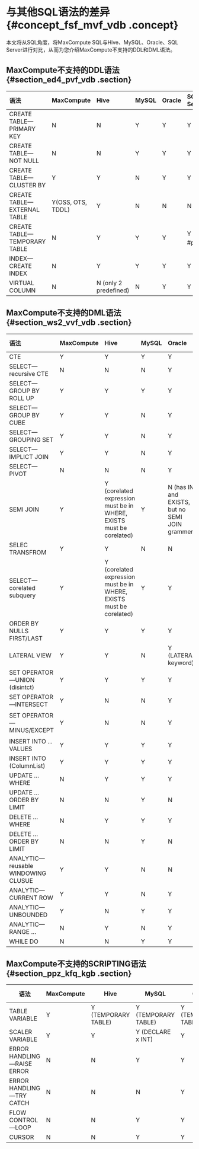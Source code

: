 # 与其他SQL语法的差异 {#concept_fsf_mvf_vdb .concept}

本文将从SQL角度，将MaxCompute SQL与Hive、MySQL、Oracle、SQL Server进行对比，从而为您介绍MaxCompute不支持的DDL和DML语法。

## MaxCompute不支持的DDL语法 {#section_ed4_pvf_vdb .section}

|语法|MaxCompute|Hive|MySQL|Oracle|SQL Server|
|:-|:---------|:---|:----|:-----|:---------|
|CREATE TABLE—PRIMARY KEY|N|N|Y|Y|Y|
|CREATE TABLE—NOT NULL|N|N|Y|Y|Y|
|CREATE TABLE—CLUSTER BY|Y|Y|N|Y|Y|
|CREATE TABLE—EXTERNAL TABLE|Y\(OSS, OTS, TDDL\)|Y|N|N|N|
|CREATE TABLE—TEMPORARY TABLE|N|Y|Y|Y|Y （with \#prefix）|
|INDEX—CREATE INDEX|N|Y|Y|Y|Y|
|VIRTUAL COLUMN|N|N \(only 2 predefined\)|N|Y|Y|

## MaxCompute不支持的DML语法 {#section_ws2_vvf_vdb .section}

|语法|MaxCompute|Hive|MySQL|Oracle|SQL Server|
|:-|:---------|:---|:----|:-----|:---------|
|CTE|Y|Y|Y|Y|Y|
|SELECT—recursive CTE|N|N|N|Y|Y|
|SELECT—GROUP BY ROLL UP|Y|Y|Y|Y|Y|
|SELECT—GROUP BY CUBE|Y|Y|N|Y|Y|
|SELECT—GROUPING SET|Y|Y|N|Y|Y|
|SELECT—IMPLICT JOIN|Y|Y|N|Y|Y|
|SELECT—PIVOT|N|N|N|Y|Y|
|SEMI JOIN|Y|Y \(corelated expression must be in WHERE, EXISTS must be corelated\)|Y|N \(has IN and EXISTS, but no SEMI JOIN grammer\)|N \(has IN and EXISTS, but no SEMI JOIN grammer\)|
|SELEC TRANSFROM|Y|Y|N|N|N|
|SELECT—corelated subquery|Y|Y \(corelated expression must be in WHERE, EXISTS must be corelated\)|Y|Y|Y|
|ORDER BY NULLS FIRST/LAST|Y|Y|Y|Y|Y|
|LATERAL VIEW|Y|Y|N|Y \(LATERAL keyword\)|Y \(CROSS APPLY keyword\)|
|SET OPERATOR—UNION \(disintct\)|Y|Y|Y|Y|Y|
|SET OPERATOR—INTERSECT|Y|N|N|Y|Y|
|SET OPERATOR—MINUS/EXCEPT|Y|N|N|Y|Y（keyword EXCEPT）|
|INSERT INTO ... VALUES|Y|Y|Y|Y|Y|
|INSERT INTO \(ColumnList\)|Y|Y|Y|Y|Y|
|UPDATE … WHERE|N|Y|Y|Y|Y|
|UPDATE … ORDER BY LIMIT|N|N|Y|N|Y|
|DELETE … WHERE|N|Y|Y|Y|Y|
|DELETE … ORDER BY LIMIT|N|N|Y|N|N|
|ANALYTIC—reusable WINDOWING CLUSUE|Y|Y|N|N|N \(can implement with join\)|
|ANALYTIC—CURRENT ROW|Y|Y|N|Y|Y|
|ANALYTIC—UNBOUNDED|Y|N|Y|Y|Y|
|ANALYTIC—RANGE …|N|Y|N|Y|Y|
|WHILE DO|N|N|Y|Y|Y|

## MaxCompute不支持的SCRIPTING语法 {#section_ppz_kfq_kgb .section}

|语法|MaxCompute|Hive|MySQL|Oracle|SQL Server|
|--|----------|----|-----|------|----------|
|TABLE VARIABLE|Y|Y \(TEMPORARY TABLE\)|Y \(TEMPORARY TABLE\)|Y \(TEMPLORARY TABLE\)|Y|
|SCALER VARIABLE|Y|Y|Y \(DECLARE x INT\)|Y|Y|
|ERROR HANDLING—RAISE ERROR|N|N|Y|Y|Y|
|ERROR HANDLING—TRY CATCH|N|N|N|Y|Y|
|FLOW CONTROL—LOOP|N|N|Y|Y|Y|
|CURSOR|N|N|Y|Y|Y|

